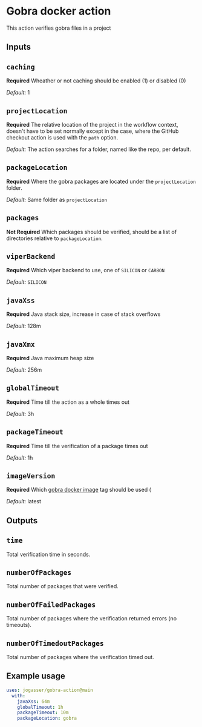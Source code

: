 # Gobra docker action

This action verifies gobra files in a project

## Inputs

## `caching`

**Required** Wheather or not caching should be enabled (1) or disabled (0)

*Default:*  1

## `projectLocation`

**Required** The relative location of the project in the workflow context, doesn't have to be set normally except in the case, where the GitHub checkout action is used with the `path` option.

*Default:* The action searches for a folder, named like the repo, per default.

## `packageLocation`

**Required** Where the gobra packages are located under the `projectLocation` folder.

*Default:* Same folder as `projectLocation`

## `packages`

**Not Required** Which packages should be verified, should be a list of directories relative to `packageLocation`.

## `viperBackend`

**Required** Which viper backend to use, one of `SILICON` or `CARBON`

*Default:* `SILICON`

## `javaXss`

**Required** Java stack size, increase in case of stack overflows

*Default:* 128m

## `javaXmx`

**Required** Java maximum heap size

*Default:* 256m


## `globalTimeout`

**Required** Time till the action as a whole times out

*Default:* 3h

## `packageTimeout`

**Required** Time till the verification of a package times out

*Default:* 1h

## `imageVersion`

**Required** Which [gobra docker image](https://github.com/jogasser/gobra/pkgs/container/gobra) tag should be used (

*Default:* latest

## Outputs

## `time`
Total verification time in seconds.

## `numberOfPackages`
Total number of packages that were verified.

## `numberOfFailedPackages`
Total number of packages where the verification returned errors (no timeouts).

## `numberOfTimedoutPackages`
Total number of packages where the verification timed out.

## Example usage

```yaml
uses: jogasser/gobra-action@main
  with:
    javaXss: 64m
    globalTimeout: 1h
    packageTimeout: 10m
    packageLocation: gobra
```